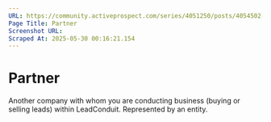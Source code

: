```yaml
---
URL: https://community.activeprospect.com/series/4051250/posts/4054502-activeprospect-product-glossary
Page Title: Partner
Screenshot URL: 
Scraped At: 2025-05-30 00:16:21.154
---
```


# Partner

Another company with whom you are conducting business (buying or selling leads) within LeadConduit. Represented by an entity.